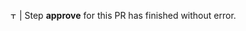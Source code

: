 <img src="https://raw.githubusercontent.com/OpenUserCSS/openusercss.org/master/ci/images/tick.png" alt="Tick" height=10></img> | Step **approve** for this PR has finished without error.
